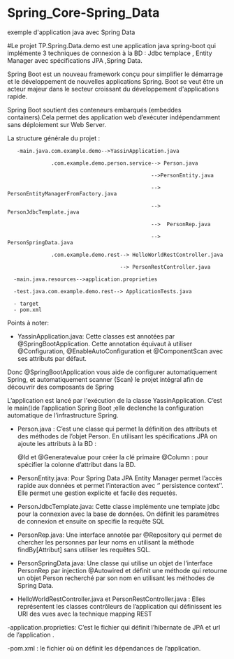 # Spring_Core-Spring_Data
exemple d'application java avec Spring Data

#Le projet TP.Spring.Data.demo est une application java spring-boot qui implémente 3 techniques de connexion à la BD : Jdbc templace , Entity Manager avec spécifications JPA ,Spring Data.

Spring Boot est un nouveau framework conçu pour simplifier le démarrage et le développement de nouvelles applications Spring.  Boot se veut être un acteur majeur dans le secteur croissant du développement d'applications rapide.


Spring Boot soutient des conteneurs embarqués (embeddes containers).Cela permet des application web d’exécuter indépendamment sans déploiement sur Web Server.


La structure générale du projet :
       
       -main.java.com.example.demo-->YassinApplication.java
                                   
                  .com.example.demo.person.service--> Person.java
						             
                                                  -->PersonEntity.java
						             
                                                  --> PersonEntityManagerFromFactory.java
						             
                                                  --> PersonJdbcTemplate.java
						             
                                                  -->  PersonRep.java
						              
                                                  --> PersonSpringData.java
                                   
                  .com.example.demo.rest--> HelloWorldRestController.java
				                          
                                        --> PersonRestController.java  
                                  
      -main.java.resources-->application.proprieties

      -test.java.com.example.demo.rest--> ApplicationTests.java
					        
      - target
      - pom.xml

Points à noter:

- YassinApplication.java:
Cette classes est annotées par   @SpringBootApplication. Cette annotation  équivaut à utiliser  @Configuration, @EnableAutoConfiguration et  @ComponentScan avec ses attributs par défaut.

Donc  @SpringBootApplication vous aide de configurer automatiquement Spring, et automatiquement scanner (Scan) le projet intégral afin de découvrir des composants de  Spring

L’application est lancé par l'exécution de la classe  YassinApplication. C’est le main()de l’application Spring Boot ;elle declenche la configuration automatique de l’infrastructure Spring.

- Person.java :
C’est une classe qui permet la définition des attributs et des méthodes de l’objet Person.
En utilisant les spécifications JPA on ajoute les attributs à la BD :

    @Id et @Generatevalue pour créer la clé primaire
    @Column : pour spécifier la colonne d’attribut dans la BD.
    
- PersonEntity.java:
Pour Spring Data JPA Entity Manager permet l’accès rapide aux données et permet l’interaction avec ‘’ persistence context’’. Elle permet une gestion explicite et facile des requetés.


- PersonJdbcTemplate.java:
Cette classe implémente une template jdbc pour la connexion avec la base de données. On définit les paramètres de connexion et ensuite on specifie la requête SQL

- PersonRep.java:
Une interface annotée par @Repository  qui permet de chercher les personnes  par leur noms en utilisant la méthode findBy[Attribut] sans utiliser les requêtes SQL.

- PersonSpringData.java:
Une classe qui utilise un objet de l’interface PersonRep par injection @Autowired et définit une méthode qui retourne un objet Person recherché par son nom en utilisant les méthodes de Spring Data.

- HelloWorldRestController.java et  PersonRestController.java  :
Elles représentent les classes contrôleurs de l’application qui définissent les URI des vues avec la technique mapping REST 

-application.proprieties: C’est le fichier qui définit l’hibernate de JPA et url de l’application .

-pom.xml : le fichier où on définit les dépendances de l’application.
